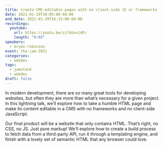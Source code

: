 ```yaml
---
title: Create CMS-editable pages with no client-side JS or frameworks
date: 2021-01-29T16:05:00-04:00
end_date: 2021-01-29T16:15:00-04:00
recordings:
  youtube:
    url: https://youtu.be/zjlkUvx14Fc
    length: "9:03"
speakers:
  - bryan-robinson
event: the-jam-2021
categories:
  - webdev
tags:
  - jamstack
  - webdev
draft: false
---
```


In modern development, there are so many great tools for developing websites, but often they are more than what’s necessary for a given project. In this lightning talk, we’ll explore how to take a humble HTML page and make its content editable in a CMS with no frameworks and no client-side JavaScript.

Our final product will be a website that only contains HTML. That’s right, no CSS, no JS. Just pure markup! We’ll explore how to create a build process to fetch data from a third-party API, run it through a templating engine, and finish with a lovely set of semantic HTML that any browser could love.
